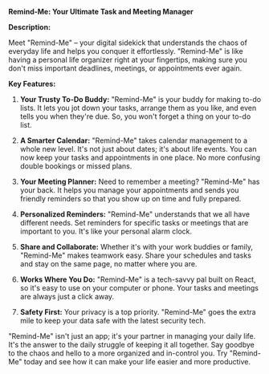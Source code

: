 
**Remind-Me: **Your Ultimate Task and Meeting Manager****

**Description:**

Meet "Remind-Me" – your digital sidekick that understands the chaos of everyday life and helps you conquer it effortlessly. "Remind-Me" is like having a personal life organizer right at your fingertips, making sure you don't miss important deadlines, meetings, or appointments ever again.

**Key Features:**

1.  **Your Trusty To-Do Buddy:** "Remind-Me" is your buddy for making to-do lists. It lets you jot down your tasks, arrange them as you like, and even tells you when they're due. So, you won't forget a thing on your to-do list.
    
2.  **A Smarter Calendar:** "Remind-Me" takes calendar management to a whole new level. It's not just about dates; it's about life events. You can now keep your tasks and appointments in one place. No more confusing double bookings or missed plans.
    
3.  **Your Meeting Planner:** Need to remember a meeting? "Remind-Me" has your back. It helps you manage your appointments and sends you friendly reminders so that you show up on time and fully prepared.
    
4.  **Personalized Reminders:** "Remind-Me" understands that we all have different needs. Set reminders for specific tasks or meetings that are important to you. It's like your personal alarm clock.
    
5.  **Share and Collaborate:** Whether it's with your work buddies or family, "Remind-Me" makes teamwork easy. Share your schedules and tasks and stay on the same page, no matter where you are.
    
6.  **Works Where You Do:** "Remind-Me" is a tech-savvy pal built on React, so it's easy to use on your computer or phone. Your tasks and meetings are always just a click away.
    
7.  **Safety First:** Your privacy is a top priority. "Remind-Me" goes the extra mile to keep your data safe with the latest security tech.
    

"Remind-Me" isn't just an app; it's your partner in managing your daily life. It's the answer to the daily struggle of keeping it all together. Say goodbye to the chaos and hello to a more organized and in-control you. Try "Remind-Me" today and see how it can make your life easier and more productive.
